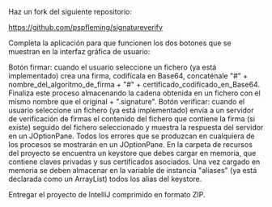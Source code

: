 Haz un fork del siguiente repositorio:

https://github.com/pspfleming/signatureverify

Completa la aplicación para que funcionen los dos botones que se muestran en la interfaz gráfica de usuario:

Botón firmar: cuando el usuario seleccione un fichero (ya está implementado) crea una firma, codifícala en Base64, concaténale "#" + nombre_del_algoritmo_de_firma + "#" + certificado_codificado_en_Base64. Finaliza este proceso almacenando la cadena obtenida en un fichero con el mismo nombre que el original + ".signature".
Botón verificar: cuando el usuario seleccione un fichero (ya está implementado) envía a un servidor de verificación de firmas el contenido del fichero que contiene la firma (si existe) seguido del fichero seleccionado y muestra la respuesta del servidor en un JOptionPane.
Todos los errores que se produzcan en cualquiera de los procesos se mostrarán en un JOptionPane.
En la carpeta de recursos del proyecto se encuentra un keystore que debes cargar en memoria, que contiene claves privadas y sus certificados asociados. Una vez cargado en memoria se deben almacenar en la variable de instancia "aliases" (ya está declarada como un ArrayList) todos los alias del keystore.

Entregar el proyecto de IntelliJ comprimido en formato ZIP.